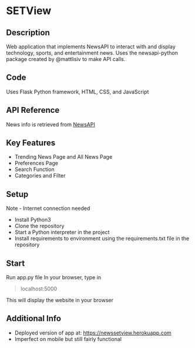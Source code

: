 # SETView

## Description
Web application that implements NewsAPI to interact with and display technology, sports, and entertainment news.  Uses the newsapi-python package created by @mattlisiv to make API calls.

## Code
Uses Flask Python framework, HTML, CSS, and JavaScript

## API Reference
News info is retrieved from [NewsAPI](https://newsapi.org)

## Key Features
* Trending News Page and All News Page
* Preferences Page
* Search Function
* Categories and Filter

## Setup
Note - Internet connection needed
* Install Python3
* Clone the repository
* Start a Python interpreter in the project
* Install requirements to environment using the requirements.txt file in the repository

## Start
Run app.py file
In your browser, type in
>localhost:5000

This will display the website in your browser

## Additional Info
* Deployed version of app at: https://newssetview.herokuapp.com
* Imperfect on mobile but still fairly functional
